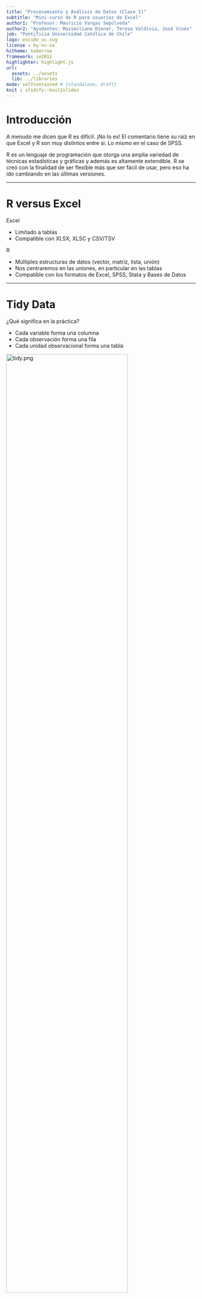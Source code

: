 ```yaml
---
title: "Procesamiento y Análisis de Datos (Clase 1)"
subtitle: "Mini-curso de R para usuarios de Excel"
author1: "Profesor: Mauricio Vargas Sepúlveda"
author2: "Ayudantes: Maximiliano Diener, Teresa Valdivia, José Vinés"
job: "Pontificia Universidad Católica de Chile"
logo: escudo_uc.svg
license : by-nc-sa
hitheme: tomorrow
framework: io2012
highlighter: highlight.js
url:
  assets: ../assets
  lib: ../libraries
mode: selfcontained # {standalone, draft}
knit : slidify::knit2slides
---
```




# Introducción

A menudo me dicen que R es difícil. ¡No lo es! El comentario tiene su raíz en que Excel y R son muy distintos entre si. Lo mismo en el caso de SPSS.

R es un lenguaje de programación que otorga una amplia variedad de técnicas estadísticas y gráficas y además es altamente extendible. R se creó con la finalidad de ser flexible más que ser fácil de usar, pero eso ha ido cambiando en las últimas versiones.

---

# R versus Excel

Excel
* Limitado a tablas
* Compatible con XLSX, XLSC y CSV/TSV

R
* Múltiples estructuras de datos (vector, matriz, lista, unión)
* Nos centraremos en las uniones, en particular en las tablas
* Compatible con los formatos de Excel, SPSS, Stata y Bases de Datos

---

# Tidy Data

¿Qué significa en la práctica?

* Cada variable forma una columna
* Cada observación forma una fila
* Cada unidad observacional forma una tabla

<img src="img/tidy.png" alt="tidy.png" style="width: 80%;"/>

Tldr; esta es la 3era forma normal de Codd.

---

# La filosofía del curso

<img src="img/tidy-data.png" alt="tidy-data.png" style="width: 100%;"/>

---

# Google Sheets

Funciones básicas que deberían manejar:

* SUM()
* SUMIF()
* VLOOKUP()

---

# Google Sheets

## SUM()

<h3 style="font-family: 'Source Code Pro',monospace;">
SUM(RANGO)
<br>
=SUM(A2:A100)
<br>
=SUM(1,2,3,4,5)
<br>
=SUM(1,2,A2:A50)
</h3>

---

# Google Sheets

## SUMIF()

<h3 style="font-family: 'Source Code Pro',monospace;">
SUMIF(RANGO, CRITERIO, RANGO SUMA)
<br>
SUMIF(A1:A10,">20")
<br>
SUMIF(A1:A10,"Santiago Centro",B1:B10)
</h3>

---

# Google Sheets

## VLOOPKUP()

<h3 style="font-family: 'Source Code Pro',monospace;">
VLOOPKUP(VALOR BUSCADO, RANGO, INDICE, ORDENADO)
<br>
VLOOKUP(10003, A2:B26, 2, FALSE)
</h3>

---

# Google Sheets

## Actividad de repaso

Veamos el archivo [lecture1_officesupplies](https://goo.gl/bp22w9)

1. Crea una copia de la tabla en tu cuenta de Google Drive
2. En una nueva hoja lleva la tabla a formato tidy
3. Crea una columna que muestre el ingreso correspondiente a cada registro
4. En una nueva hoja para cada tabla muestra Las unidades vendidas totales por:
  1. Región
  2. Item
  3. Por región e item

---

# R y RStudio

El problema para los usuarios nuevos es que si descargas R desde CRAN, The Comprehensive R Archive Network, el sitio oficial, obtienes una terminal y una interfaz gráfica muy limitada. 

Un entorno de desarrollo integrado (IDE) como RStudio entrega una ventana con paneles organizados como en SPSS. Esto es como comprar el motor (R) y el resto del automóvil (RStudio) por separado.

---

# Paquetes de R

R contempla muchas funciones, desde la media y la desviación estándar a funciones específicas para quienes se dedican a literatura o finanzas.

En lugar de proveer un instalador de varios GB con todas las funciones, la instalación de R provee un conjunto mínimo de funciones de amplio uso. Para extender la instalación básica la comunidad R ha organizado las distintas funciones en "paquetes" que son conjuntos de funciones ordenados por tópicos y siguen una lógica similar a la de los complementos del navegador de internet.

---

# Base R y Tidyverse

Base R es el núcleo de R, es lo que se obtiene al instalar R. Esta base viene del lenguaje S, otro lenguaje de programación, cuya primera versión es de 1976 y sobre esa base existen desarrollos nuevos.

El Tidyverse es un conjunto de paquetes de R con una filosofía común y están diseñados para trabajar en conjunto y simplificar diferentes tareas que se pueden hacer con base R.

---

# ¡Eficiencia, Eficiencia, Eficiencia!

* Para aprovechar eficientemente el tiempo de la clase la instalación de R quedará para el final
* Vamos a usar RStudio Server
* Para la clase todo lo necesario ya está configurado en el servidor.

---

# Instalación de paquetes de R

Veremos el uso básico de los siguientes paquetes de R que son parte del Tidyverse:

* `readr`: importar CSV, TSV y similares
* `readxl`: importar XLSX y XLS
* `dplyr`: manipulación de datos
* `ggplot2`: gráficos
* `forcats`: manejo de variables categóricas

Para usar lo anterior emplearemos `pacman`, un paquete de administración que carga e instala paquetes.

---

# ¿Cómo se usará lo anterior?

<img src="img/workflow.svg" alt="workflow.svg" style="width: 80%;"/>

El ícono `%>%` corresponde al paquete `magrittr`, se carga automáticamente al cargar `dplyr` y permite conectar distintas funciones.

---

# Gramática de verbos

`dplyr` provee una serie de funciones que permiten modificar una tabla, esas funciones se han estructurado en forma de verbos:

* `select()`	seleccionar columnas
* `filter()` filtrar filas
* `arrange()`	reordenar filas
* `mutate()`	crear columnas
* `group_by()` agrupar por valores antes de realizar una operación (e.g. expresar promedios de los grupos *Santiago*, *Valdivia* y *Concepción* de la columna `X1`)
* `summarise()`	resumir valores (e.g. reducir la tabla y mostrar el sueldo promedio por grupo de la columna `X2` y el arriendo promedio por grupo de la columna `X3`)
* `ungroup()` desagrupar (e.g. si necesito realizar una operación posterior a la de `summarise()`)

---

## ¿Cómo operan los verbos?

Supongamos que `arriendos_por_region.csv` contiene 300 observaciones (100 por región) de los sueldos de trabajadores de *Santiago*, *Valdivia* y *Concepción* desplegados de la siguiente forma:

|X1      |X2     |X3    |
|--------|-------|------|
|Santiago|500000 |120000|
|Santiago|1200000|350000|
|etc...  |       |      |

<br>El arriendo y sueldo promedio ordenado en una tabla de 3x3 de menos a más sería:


```r
read_csv("arriendos_por_region.csv") %>% 
  group_by(X1) %>% # agrupar por región
  summarise(sueldo_promedio = mean(X2),
            arriendo_promedio = mean(X3)) %>% # calcular sueldo y arriendo promedio
  ungroup() %>% # desagrupar 
  arrange(X2,X3) # ordenar de menos a más
```

---

## Tarea Nº1

Abre RStudio Server, ve a File &rarr; New Project y crea un nuevo proyecto con tu nombre en un nuevo directorio (e.g *mauricio_vargas_clase_1*)

La próxima vez que quieras ver tus avances puedes ir al directorio del proyecto y abrir el archivo RProj para tener todo linkeado a ese directorio.

Ve a File &rarr; New &rarr; RScript para ir anotando lo que veremos a continuación

---

## Tarea Nº1

Ejecuta el siguiente código haciendo click en Run o presionando Ctrl/Cmd+Enter:


```r
### instalar y cargar pacman usando Base R
if (!require("pacman")) install.packages("pacman")

### instalar y/o cargar lo ya mencionado usando pacman
p_load(readr,readxl,dplyr,ggplot2,forcats)
```

La primera línea instruye a la máquina a instalar `pacman` si no encuentra el paquete.

---

## Tarea Nº2

En R se puede leer CSV, JSON, XLSX y otros formatos incluyendo DTA y SAV. Para simplificar, por esta vez, usaremos `mpg` que es un dataset que incluye `ggplot2`.

Pasos a seguir:

1. En el panel de la derecha ir a Help y busca "mpg".
2. En el panel inferior ir a Console y teclea "mpg + Enter".
3. Filtrar y ver los modelos lanzados después del año 2000 (columna `year`) y que tienen 4 cilindros (columna `cyl`)
4. Filtrar por tipo de transmisión (`trans`) y por millas por galón en ciudad (`cty`) y millas por galón en autopista (`hwy`) descendentemente.
5. Filtrar los automóviles de 4 o más cilindros hechos en el año 2008 y ordenados ascendentemente por `cty`.

---

## Desarrollo Tarea Nº2

### Paso 3:


```r
mpg %>% 
  filter(year > 2000,
         cyl == 4)
```

---

## Desarrollo Tarea Nº2

### Paso 4:


```r
mpg %>% 
  arrange(trans)

mpg %>% 
  arrange(-cty)

mpg %>% 
  arrange(trans,desc(cty),desc(hwy))
```

¡Esto no es posible de hacer en Excel excepto si se usa tablas dinámicas!

---

## Desarrollo Tarea Nº2

### Paso 5:


```r
mpg %>% 
  filter(year == 2008, cyl == 4) %>% 
  arrange(cty)
```

---

## Tarea Nº3

Vamos a usar el archivo [lecture1_officesupplies.xlsx](https://visualizacion-uc.github.io/procesamiento-y-analisis-de-datos/datasets/lecture1_officesupplies.xlsx) y lo vamos a descargar y leer desde R.

Pasos a seguir:

1. Crear el directorio "datasets" y descargar el archivo si y sólo si este no está en el directorio "datasets"
2. Leer el archivo XLSX usando la función `read_excel` (una función del paquete `readxl`) y obtener las unidades vendidas totales por región, por item y por región e item
3. Obtener el ingreso total por región e item
4. Modificar el dataset original para agregar una columna de ingreso y guardar los resultados usando la función `write_csv` (una función del paquete `readr`)

---

## Desarrollo Tarea Nº3

### Paso 1:

¡No olvidar ir guardando los cambios!


```r
folder = "datasets/"
file = paste0(folder,"lecture1_officesupplies.xlsx") 
### "paste0" pega elementos sin espacios
### "paste" agrega espacios

try(dir.create(folder))

if(!file.exists(file)) {
  download.file(
    "https://visualizacion-uc.github.io/procesamiento-y-analisis-de-datos/datasets/lecture1_officesupplies.xlsx",
    file)
}
```

---

## Desarrollo Tarea Nº3

### Paso 2:


```r
officesupplies = read_excel(file)

### vista rápida de las columnas
str(officesupplies)

### convertir la columna Units a enteros
officesupplies = officesupplies %>% mutate(Units = as.integer(Units))

### regiones distintas
officesupplies %>% select(Region) %>% distinct()

### items distintos
officesupplies %>% select(Item) %>% distinct()
```

---

## Desarrollo Tarea Nº3

### Paso 2 (continuación):


```r
### unidades totales por región
officesupplies %>% 
  select(Region,Units) %>%
  group_by(Region) %>% 
  summarise(Sold_Units = sum(Units))

### unidades totales por item
officesupplies %>% 
  select(Item,Units) %>% 
  group_by(Item) %>% 
  summarise(Sold_Units = sum(Units))

### unidades totales por region e item
officesupplies %>% 
  select(Region,Item,Units) %>% 
  group_by(Region,Item) %>% 
  summarise(Sold_Units = sum(Units))
```

---

## Desarrollo Tarea Nº3

### Paso 3:


```r
### ingreso por región e item
officesupplies %>% 
  select(Region,Item,Units,`Unit Price`) %>% 
  rename(Unit_Price = `Unit Price`) %>% 
  group_by(Region,Item) %>% 
  summarise(Income = sum(Units * Unit_Price))
```

---

### Paso 4:


```r
officesupplies = officesupplies %>% 
  select(Region,Item,Units,`Unit Price`) %>% 
  rename(Unit_Price = `Unit Price`) %>% 
  mutate(Income = Units * Unit_Price) %>% 
  write_csv(paste0(folder,"lecture1_office_supplies.csv"))
```

---

## Tarea Nº4

Vamos a usar el archivo [lecture1_copper.csv](https://visualizacion-uc.github.io/procesamiento-y-analisis-de-datos/datasets/lecture1_copper.csv) y lo vamos a descargar y leer desde R.

Pasos a seguir:

1. Crear el directorio "datasets" y descargar el archivo si y sólo si este no está en el directorio "datasets"
2. Leer el archivo CSV usando la función `read_csv` (una función del paquete `readr`) y convierte la columna `product` de `chr` a `factor` (para poder mostrar mejor la información en el paso 3)
  1. En lugar de `copper` deberás mostrar *Cobre*
  2. En lugar de `other` deberás mostrar *Pulpa de madera, fruta, salmón y otros*
3. Crea un gráfico de línea con las siguientes características
  1. El *eje x* debe ser el año (mostrar todos los años) y el *eje y* las exportaciones
  2. Coloreado por producto con los colores `c("#40b8d0", "#b2d183")` y con ancho de línea de `1.5`
  3. El *eje x* debe mostrar todos los años
  4. El título debe ser *Composición de las exportaciones a China ($)* y el subtítulo debe ser *Fuente: Aduana de Chile*

---

## Desarrollo Tarea Nº4

### Paso 1:


```r
folder = "datasets/"
file = paste0(folder,"lecture1_copper.csv") 
### "paste0" pega elementos sin espacios
### "paste" agrega espacios

try(dir.create(folder))

if(!file.exists(file)) {
  download.file(
    "https://visualizacion-uc.github.io/procesamiento-y-analisis-de-datos/datasets/lecture1_copper.csv",
    file)
}
```

---

## Desarrollo Tarea Nº4

### Paso 2:


```r
copper = read_csv(file)

### vista rápida de las columnas
str(copper)

### convertir a factor
copper = copper %>% 
  mutate(product = factor(product, levels = c("copper","others"),
                          labels = c("Cobre ","Pulpa de madera, fruta, salmón y otros")))
```

---

## Desarrollo Tarea Nº4

### Paso 3:


```r
copper %>% 
  ggplot(aes(y = export, x = year, colour = product)) + 
  geom_line(size = 1.5) + 
  scale_x_continuous(breaks = seq(2006,2014,1)) +
  labs(title = "Composici\u00f3n de las exportaciones a China ($)", 
       subtitle = "Fuente: Aduana de Chile",
       x = "A\u00f1o", 
       y = "Millones de d\u00f3lares") + 
  scale_colour_manual(values = c("#40b8d0", "#b2d183"))
```

---

## Tarea Nº5

A partir de lo anterior crea un gráfico de área y luego un gráfico de área y uno de barras revirtiendo el orden en que se muestran las series.

---

## Desarrollo Tarea Nº5

### Parte 1:


```r
copper %>% 
  ggplot(aes(y = export, x = year, fill = product)) + 
  geom_area() + 
  scale_x_continuous(breaks = seq(2006,2014,1)) + 
  labs(title = "Composici\u00f3n de las exportaciones a China ($)", 
       subtitle = "Fuente: Aduana de Chile",
       x = "A\u00f1o", 
       y = "Millones de d\u00f3lares") + 
  scale_fill_manual(values = c("#40b8d0", "#b2d183"))
```

---

## Desarrollo Tarea Nº5

### Parte 2:


```r
copper %>% 
  ggplot(aes(y = export, x = year, fill = fct_rev(product))) + 
  geom_area() + 
  scale_x_continuous(breaks = seq(2006,2014,1)) + 
  labs(title = "Composici\u00f3n de las exportaciones a China ($)", 
       subtitle = "Fuente: Aduana de Chile",
       x = "A\u00f1o", 
       y = "Millones de d\u00f3lares") + 
  scale_fill_manual(values = c("#b2d183","#40b8d0"))
```

---

## Desarrollo Tarea Nº5

### Parte 3:


```r
copper %>%
  ggplot(aes(y = export, x = year, fill = fct_rev(product))) + 
  geom_col() + 
  scale_x_continuous(breaks = seq(2006,2014,1)) +
  labs(title = "Composici\u00f3n de las exportaciones a China ($)", 
       subtitle = "Fuente: Aduana de Chile",
       x = "A\u00f1o", 
       y = "Millones de d\u00f3lares") + 
  scale_fill_manual(values = c("#b2d183","#40b8d0"))
```

---

## Tarea Nº6

Ahora mejora el gráfico de barras anterior:

1. Agrega etiquetas de datos a las series
2. Arregla los colores del fondo y mueve la leyenda a la parte inferior

---

## Desarrollo Tarea Nº6

### Parte 1:


```r
chart = copper %>%
  group_by(year) %>% 
  mutate(pos = cumsum(export) - (0.5 * export)) %>% 
  ggplot(aes(y = export, x = year, fill = fct_rev(product))) + 
  geom_col() + 
  geom_text(aes(x = year, y = pos, label = export), colour = "black", 
            size = 4, show.legend = F) + 
  scale_x_continuous(breaks = seq(2006,2014,1)) +
  labs(title = "Composici\u00f3n de las exportaciones a China ($)", 
       subtitle = "Fuente: Aduana de Chile",
       x = "A\u00f1o", 
       y = "Millones de d\u00f3lares")
```

---

## Desarrollo Tarea Nº6

### Parte 2:


```r
chart +
  scale_fill_manual(values = c("#b2d183","#40b8d0")) + 
  theme_bw() +
  theme(legend.position = "bottom", legend.direction = "horizontal", 
        legend.title = element_blank()) +
  guides(fill = guide_legend(reverse = T))
```

---

## Tarea Nº7

Selecciona todos los archivos de tu projecto en RStudio Server y exporta tus archivos para bajarlos en zip.

Si el alcanza el tiempo, instala R y RStudio en tu propio notebook.

* [Descargar R](https://cran.r-project.org/)

* [Descargar RStudio](https://www.rstudio.com/products/rstudio/download/#download)
